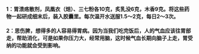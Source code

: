 #### 1：胃溃疡散剂，凤凰衣（焙）、三七粉各10克，炙乳没6克，木香9克。将这些药物一起研成细末后，装入胶囊里。每次温开水送服1.5～2克，每日2～3次。
#### 2：思伤脾，想得多的人容易得胃病。因为当我们吃完饭后，人的气血应该往胃部走，帮助消化，可是如果你压力大，经常用脑，这时候气血长期向脑子上走，胃受纳的功能就会受到影响。